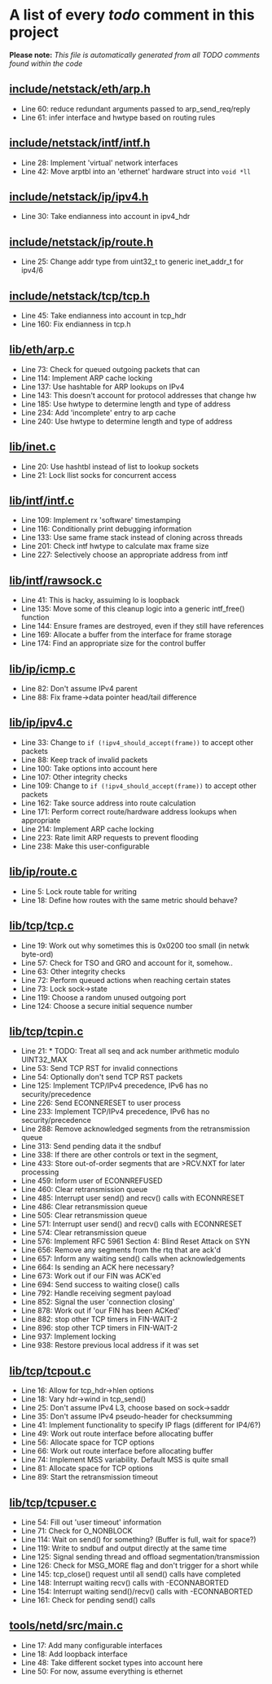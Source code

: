 # A list of every _todo_ comment in this project
**Please note:** _This file is automatically generated from all TODO comments found within the code_
## [include/netstack/eth/arp.h](include/netstack/eth/arp.h)
  - Line 60: reduce redundant arguments passed to arp_send_req/reply
  - Line 61: infer interface and hwtype based on routing rules

## [include/netstack/intf/intf.h](include/netstack/intf/intf.h)
  - Line 28: Implement 'virtual' network interfaces
  - Line 42: Move arptbl into an 'ethernet' hardware struct into `void *ll`

## [include/netstack/ip/ipv4.h](include/netstack/ip/ipv4.h)
  - Line 30: Take endianness into account in ipv4_hdr

## [include/netstack/ip/route.h](include/netstack/ip/route.h)
  - Line 25: Change addr type from uint32_t to generic inet_addr_t for ipv4/6

## [include/netstack/tcp/tcp.h](include/netstack/tcp/tcp.h)
  - Line 45: Take endianness into account in tcp_hdr
  - Line 160: Fix endianness in tcp.h

## [lib/eth/arp.c](lib/eth/arp.c)
  - Line 73: Check for queued outgoing packets that can
  - Line 114: Implement ARP cache locking
  - Line 137: Use hashtable for ARP lookups on IPv4
  - Line 143: This doesn't account for protocol addresses that change hw
  - Line 185: Use hwtype to determine length and type of address
  - Line 234: Add 'incomplete' entry to arp cache
  - Line 240: Use hwtype to determine length and type of address

## [lib/inet.c](lib/inet.c)
  - Line 20: Use hashtbl instead of list to lookup sockets
  - Line 21: Lock llist socks for concurrent access

## [lib/intf/intf.c](lib/intf/intf.c)
  - Line 109: Implement rx 'software' timestamping
  - Line 116: Conditionally print debugging information
  - Line 133: Use same frame stack instead of cloning across threads
  - Line 201: Check intf hwtype to calculate max frame size
  - Line 227: Selectively choose an appropriate address from intf

## [lib/intf/rawsock.c](lib/intf/rawsock.c)
  - Line 41: This is hacky, assuiming lo is loopback
  - Line 135: Move some of this cleanup logic into a generic intf_free() function
  - Line 144: Ensure frames are destroyed, even if they still have references
  - Line 169: Allocate a buffer from the interface for frame storage
  - Line 174: Find an appropriate size for the control buffer

## [lib/ip/icmp.c](lib/ip/icmp.c)
  - Line 82: Don't assume IPv4 parent
  - Line 88: Fix frame->data pointer head/tail difference

## [lib/ip/ipv4.c](lib/ip/ipv4.c)
  - Line 33: Change to `if (!ipv4_should_accept(frame))` to accept other packets
  - Line 88: Keep track of invalid packets
  - Line 100: Take options into account here
  - Line 107: Other integrity checks
  - Line 109: Change to `if (!ipv4_should_accept(frame))` to accept other packets
  - Line 162: Take source address into route calculation
  - Line 171: Perform correct route/hardware address lookups when appropriate
  - Line 214: Implement ARP cache locking
  - Line 223: Rate limit ARP requests to prevent flooding
  - Line 238: Make this user-configurable

## [lib/ip/route.c](lib/ip/route.c)
  - Line 5: Lock route table for writing
  - Line 18: Define how routes with the same metric should behave?

## [lib/tcp/tcp.c](lib/tcp/tcp.c)
  - Line 19: Work out why sometimes this is 0x0200 too small (in netwk byte-ord)
  - Line 57: Check for TSO and GRO and account for it, somehow..
  - Line 63: Other integrity checks
  - Line 72: Perform queued actions when reaching certain states
  - Line 73: Lock sock->state
  - Line 119: Choose a random unused outgoing port
  - Line 124: Choose a secure initial sequence number

## [lib/tcp/tcpin.c](lib/tcp/tcpin.c)
  - Line 21: * TODO: Treat all seq and ack number arithmetic modulo UINT32_MAX
  - Line 53: Send TCP RST for invalid connections
  - Line 54: Optionally don't send TCP RST packets
  - Line 125: Implement TCP/IPv4 precedence, IPv6 has no security/precedence
  - Line 226: Send ECONNERESET to user process
  - Line 233: Implement TCP/IPv4 precedence, IPv6 has no security/precedence
  - Line 288: Remove acknowledged segments from the retransmission queue
  - Line 313: Send pending data it the sndbuf
  - Line 338: If there are other controls or text in the segment,
  - Line 433: Store out-of-order segments that are >RCV.NXT for later processing
  - Line 459: Inform user of ECONNREFUSED
  - Line 460: Clear retransmission queue
  - Line 485: Interrupt user send() and recv() calls with ECONNRESET
  - Line 486: Clear retransmission queue
  - Line 505: Clear retransmission queue
  - Line 571: Interrupt user send() and recv() calls with ECONNRESET
  - Line 574: Clear retransmission queue
  - Line 576: Implement RFC 5961 Section 4: Blind Reset Attack on SYN
  - Line 656: Remove any segments from the rtq that are ack'd
  - Line 657: Inform any waiting send() calls when acknowledgements
  - Line 664: Is sending an ACK here necessary?
  - Line 673: Work out if our FIN was ACK'ed
  - Line 694: Send success to waiting close() calls
  - Line 792: Handle receiving segment payload
  - Line 852: Signal the user 'connection closing'
  - Line 878: Work out if 'our FIN has been ACKed'
  - Line 882: stop other TCP timers in FIN-WAIT-2
  - Line 896: stop other TCP timers in FIN-WAIT-2
  - Line 937: Implement locking
  - Line 938: Restore previous local address if it was set

## [lib/tcp/tcpout.c](lib/tcp/tcpout.c)
  - Line 16: Allow for tcp_hdr->hlen options
  - Line 18: Vary hdr->wind in tcp_send()
  - Line 25: Don't assume IPv4 L3, choose based on sock->saddr
  - Line 35: Don't assume IPv4 pseudo-header for checksumming
  - Line 41: Implement functionality to specify IP flags (different for IP4/6?)
  - Line 49: Work out route interface before allocating buffer
  - Line 56: Allocate space for TCP options
  - Line 66: Work out route interface before allocating buffer
  - Line 74: Implement MSS variability. Default MSS is quite small
  - Line 81: Allocate space for TCP options
  - Line 89: Start the retransmission timeout

## [lib/tcp/tcpuser.c](lib/tcp/tcpuser.c)
  - Line 54: Fill out 'user timeout' information
  - Line 71: Check for O_NONBLOCK
  - Line 114: Wait on send() for something? (Buffer is full, wait for space?)
  - Line 119: Write to sndbuf and output directly at the same time
  - Line 125: Signal sending thread and offload segmentation/transmission
  - Line 126: Check for MSG_MORE flag and don't trigger for a short while
  - Line 145: tcp_close() request until all send() calls have completed
  - Line 148: Interrupt waiting recv() calls with -ECONNABORTED
  - Line 154: Interrupt waiting send()/recv() calls with -ECONNABORTED
  - Line 161: Check for pending send() calls

## [tools/netd/src/main.c](tools/netd/src/main.c)
  - Line 17: Add many configurable interfaces
  - Line 18: Add loopback interface
  - Line 48: Take different socket types into account here
  - Line 50: For now, assume everything is ethernet
